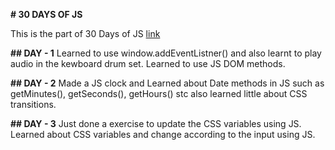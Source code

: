 **# 30 DAYS OF JS**

This is the part of 30 Days of JS [link](https://javascript30.com/)

**## DAY - 1**
Learned to use window.addEventListner() and also learnt to play audio in the kewboard drum set.
Learned to use JS DOM methods.

**## DAY - 2**
Made a JS clock and Learned about Date methods in JS such as getMinutes(), getSeconds(), getHours() stc
also learned little about CSS transitions.

**## DAY - 3**
Just done a exercise to update the CSS variables using JS.
Learned about CSS variables and change according to the input using JS.
